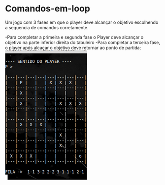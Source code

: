 # Comandos-em-loop
Um jogo com 3 fases em que o player deve alcançar o objetivo escolhendo a sequencia de comandos corretamente.

-Para completar a primeira e segunda fase o Player deve alcançar o objetivo na parte inferior direita do tabuleiro
-Para completar a terceira fase, o player após alcaçar o objetivo deve retornar ao ponto de partida;
![](ex.gif)


